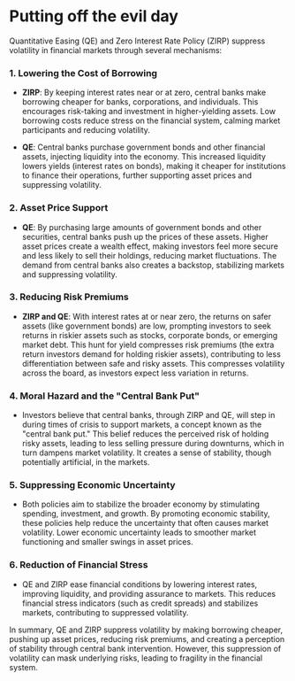# Putting off the evil day

Quantitative Easing (QE) and Zero Interest Rate Policy (ZIRP) suppress volatility in financial markets through several mechanisms:

### 1. **Lowering the Cost of Borrowing**
   - **ZIRP**: By keeping interest rates near or at zero, central banks make borrowing cheaper for banks, corporations, and individuals. This encourages risk-taking and investment in higher-yielding assets. Low borrowing costs reduce stress on the financial system, calming market participants and reducing volatility.
   
   - **QE**: Central banks purchase government bonds and other financial assets, injecting liquidity into the economy. This increased liquidity lowers yields (interest rates on bonds), making it cheaper for institutions to finance their operations, further supporting asset prices and suppressing volatility.

### 2. **Asset Price Support**
   - **QE**: By purchasing large amounts of government bonds and other securities, central banks push up the prices of these assets. Higher asset prices create a wealth effect, making investors feel more secure and less likely to sell their holdings, reducing market fluctuations. The demand from central banks also creates a backstop, stabilizing markets and suppressing volatility.

### 3. **Reducing Risk Premiums**
   - **ZIRP and QE**: With interest rates at or near zero, the returns on safer assets (like government bonds) are low, prompting investors to seek returns in riskier assets such as stocks, corporate bonds, or emerging market debt. This hunt for yield compresses risk premiums (the extra return investors demand for holding riskier assets), contributing to less differentiation between safe and risky assets. This compresses volatility across the board, as investors expect less variation in returns.

### 4. **Moral Hazard and the "Central Bank Put"**
   - Investors believe that central banks, through ZIRP and QE, will step in during times of crisis to support markets, a concept known as the "central bank put." This belief reduces the perceived risk of holding risky assets, leading to less selling pressure during downturns, which in turn dampens market volatility. It creates a sense of stability, though potentially artificial, in the markets.

### 5. **Suppressing Economic Uncertainty**
   - Both policies aim to stabilize the broader economy by stimulating spending, investment, and growth. By promoting economic stability, these policies help reduce the uncertainty that often causes market volatility. Lower economic uncertainty leads to smoother market functioning and smaller swings in asset prices.

### 6. **Reduction of Financial Stress**
   - QE and ZIRP ease financial conditions by lowering interest rates, improving liquidity, and providing assurance to markets. This reduces financial stress indicators (such as credit spreads) and stabilizes markets, contributing to suppressed volatility.

In summary, QE and ZIRP suppress volatility by making borrowing cheaper, pushing up asset prices, reducing risk premiums, and creating a perception of stability through central bank intervention. However, this suppression of volatility can mask underlying risks, leading to fragility in the financial system.
